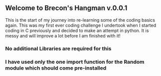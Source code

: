## Welcome to Brecon's Hangman v.0.0.1

This is the start of my journey into re-learning some of the coding basics again. This was my first ever coding challenge I undertook when I started coding in C previously and decided to make an attempt in python. It is messy and will improve a lot before I am finished with it!

### No additional Libraries are required for this
### I have used only the one import function for the Random module which should come pre-installed
